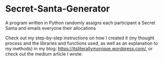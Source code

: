 # Secret-Santa-Generator
A program written in Python randomly assigns each participant a Secret Santa and emails everyone their allocations

Check out my step-by-step instructions on how I created it (my thought process and the libraries and functions used, as well as an explanation to my methods) in my blog: https://itsliterallymonique.wordpress.com/, or check out the medium article I wrote: 
